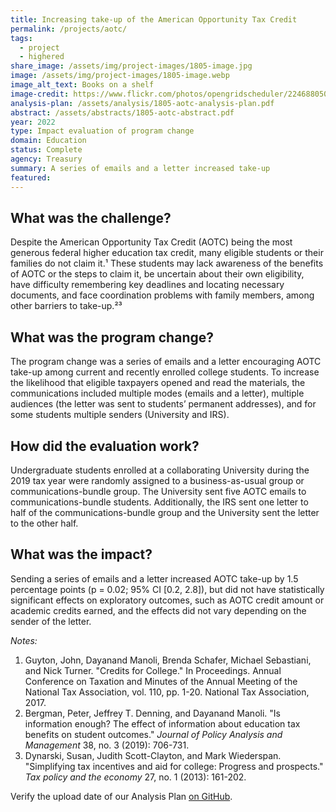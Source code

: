 ```yaml
---
title: Increasing take-up of the American Opportunity Tax Credit
permalink: /projects/aotc/
tags: 
  - project
  - highered
share_image: /assets/img/project-images/1805-image.jpg
image: /assets/img/project-images/1805-image.webp
image_alt_text: Books on a shelf
image-credit: https://www.flickr.com/photos/opengridscheduler/22468805072
analysis-plan: /assets/analysis/1805-aotc-analysis-plan.pdf
abstract: /assets/abstracts/1805-aotc-abstract.pdf
year: 2022
type: Impact evaluation of program change
domain: Education
status: Complete
agency: Treasury
summary: A series of emails and a letter increased take-up
featured: 
---
```


## What was the challenge?
Despite the American Opportunity Tax Credit (AOTC) being the most generous federal higher education tax credit, many eligible students or their families do not claim it.¹ These students may lack awareness of the benefits of AOTC or the steps to claim it, be uncertain about their own eligibility, have difficulty remembering key deadlines and locating necessary documents, and face coordination problems with family members, among other barriers to take-up.²³

## What was the program change?
The program change was a series of emails and a letter encouraging AOTC take-up among current and recently enrolled college students. To increase the likelihood that eligible taxpayers opened and read the materials, the communications included multiple modes (emails and a letter), multiple audiences (the letter was sent to students’ permanent addresses), and for some students multiple senders (University and IRS). 

## How did the evaluation work?
Undergraduate students enrolled at a collaborating University during the 2019 tax year were randomly assigned to a business-as-usual group or communications-bundle group. The University sent five AOTC emails to communications-bundle students. Additionally, the IRS sent one letter to half of the communications-bundle group and the University sent the letter to the other half.

## What was the impact?
Sending a series of emails and a letter increased AOTC take-up by 1.5 percentage points (p = 0.02; 95% CI [0.2, 2.8]), but did not have statistically significant effects on exploratory outcomes, such as AOTC credit amount or academic credits earned, and the effects did not vary depending on the sender of the letter. 

_Notes:_
1. Guyton, John, Dayanand Manoli, Brenda Schafer, Michael Sebastiani, and Nick Turner. "Credits for College." In Proceedings. Annual Conference on Taxation and Minutes of the Annual Meeting of the National Tax Association, vol. 110, pp. 1-20. National Tax Association, 2017.
2. Bergman, Peter, Jeffrey T. Denning, and Dayanand Manoli. "Is information enough? The effect of information about education tax benefits on student outcomes." _Journal of Policy Analysis and Management_ 38, no. 3 (2019): 706-731.
3. Dynarski, Susan, Judith Scott-Clayton, and Mark Wiederspan. "Simplifying tax incentives and aid for college: Progress and prospects." _Tax policy and the economy_ 27, no. 1 (2013): 161-202.

Verify the upload date of our Analysis Plan <a href="https://github.com/gsa-oes/office-of-evaluation-sciences/commits/master/assets/analysis/1805-aotc-analysis-plan.pdf" target="_blank"> on GitHub</a>.
